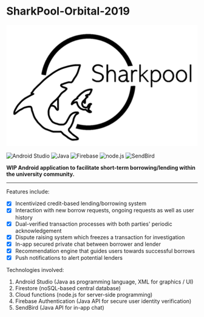 # SharkPool-Orbital-2019

<p align="center">
  <img src=logo.png>
</p>

![Android Studio](https://upload.wikimedia.org/wikipedia/commons/thumb/3/34/Android_Studio_icon.svg/48px-Android_Studio_icon.svg.png)
![Java](https://img.icons8.com/color/48/000000/java-coffee-cup-logo.png)
![Firebase](https://img.icons8.com/color/48/000000/firebase.png)
![node.js](https://img.icons8.com/color/48/000000/nodejs.png)
![SendBird](https://miro.medium.com/fit/c/50/50/1*6Uu2nBqQCTnWHeSNfDyzHg.png)


__WIP Android application to facilitate short-term borrowing/lending within the university community.__

---
Features include:
- [x] Incentivized credit-based lending/borrowing system
- [x] Interaction with new borrow requests, ongoing requests as well as user history
- [x] Dual-verified transaction processes with both parties' periodic acknowledgement
- [x] Dispute raising system which freezes a transaction for investigation
- [x] In-app secured private chat between borrower and lender 
- [x] Recommendation engine that guides users towards successful borrows
- [x] Push notifications to alert potential lenders

Technologies involved:
1) Android Studio (Java as programming language, XML for graphics / UI) 
2) Firestore (noSQL-based central database)
3) Cloud functions (node.js for server-side programming)
4) Firebase Authentication (Java API for secure user identity verification)
5) SendBird (Java API for in-app chat)
